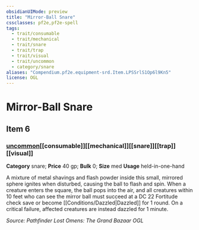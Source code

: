 ```yaml
---
obsidianUIMode: preview
title: "Mirror-Ball Snare"
cssclasses: pf2e,pf2e-spell
tags:
  - trait/consumable
  - trait/mechanical
  - trait/snare
  - trait/trap
  - trait/visual
  - trait/uncommon
  - category/snare
aliases: "Compendium.pf2e.equipment-srd.Item.LPSSrlS1Op6l9Kn5"
license: OGL
---
```

# Mirror-Ball Snare
## Item 6
### [uncommon](uncommon "Uncommon Rarity Trait")[[consumable]][[mechanical]][[snare]][[trap]][[visual]]

**Category** snare; 
**Price** 40 gp; 
**Bulk** 0; **Size** med
**Usage** held-in-one-hand

A mixture of metal shavings and flash powder inside this small, mirrored sphere ignites when disturbed, causing the ball to flash and spin. When a creature enters the square, the ball pops into the air, and all creatures within 10 feet who can see the mirror ball must succeed at a DC 22 Fortitude check save or become [[Conditions/Dazzled|Dazzled]] for 1 round. On a critical failure, affected creatures are instead dazzled for 1 minute.

*Source: Pathfinder Lost Omens: The Grand Bazaar*
*OGL*